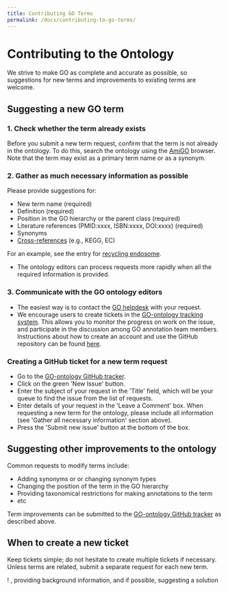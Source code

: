 ```yaml
---
title: Contributing GO Terms
permalink: /docs/contributing-to-go-terms/
---
```


# Contributing to the Ontology

We strive to make GO as complete and accurate as possible, so suggestions for new terms and improvements to existing terms are welcome. 

## Suggesting a new GO term

### 1. Check whether the term already exists
Before you submit a new term request, confirm that the term is not already in the ontology. To do this, search the ontology using the <a href="http://amigo.geneontology.org/amigo">AmiGO</a> browser. Note that the term may exist as a primary term name or as a synonym.

### 2. Gather as much necessary information as possible
Please provide suggestions for:

+ New term name (required)
+ Definition (required)
+ Position in the GO hierarchy or the parent class (required)
+ Literature references (PMID:xxxx, ISBN:xxxx, DOI:xxxx) (required)
+ Synonyms
+ [Cross-references](/docs/download-mappings/) (e.g., KEGG, EC)

For an example, see the entry for [recycling endosome](http://amigo.geneontology.org/amigo/term/GO:0055037). 

+ The ontology editors can process requests more rapidly when all the required information is provided. 

### 3. Communicate with the GO ontology editors
* The easiest way is to contact the [GO helpdesk](http://help.geneontology.org/) with your request. 
* We encourage users to create tickets in the [GO-ontology tracking system](https://github.com/geneontology/go-ontology/issues). This allows you to monitor the progress on work on the issue, and participate in the discussion among GO annotation team members. Instructions about how to create an account and use the GitHub repository can be found [here](/docs/how-to-submit-requests/). 

### Creating a GitHub ticket for a new term request

+ Go to the <a href="https://github.com/geneontology/go-ontology/issues">GO-ontology GitHub tracker</a>.
+ Click on the green 'New Issue' button.
+ Enter the subject of your request in the 'Title' field, which will be your queue to find the issue from the list of requests.
+ Enter details of your request in the 'Leave a Comment' box. When requesting a new term for the ontology, please include all information (see 'Gather all necessary information' section above). 
+ Press the 'Submit new issue' button at the bottom of the box.


## Suggesting other improvements to the ontology
Common requests to modify terms include: 
+ Adding synonyms or or changing synonym types
+ Changing the position of the term in the GO hierarchy
+ Providing taxonomical restrictions for making annotations to the term
+ etc

Term improvements can be submitted to the <a href="https://github.com/geneontology/go-ontology/issues">GO-ontology GitHub tracker</a> as described above. 

## When to create a new ticket
Keep tickets simple; do not hesitate to create multiple tickets if necessary. Unless terms are related, submit a separate request for each new term.
 
! , providing background information, and if possible, suggesting a solution
